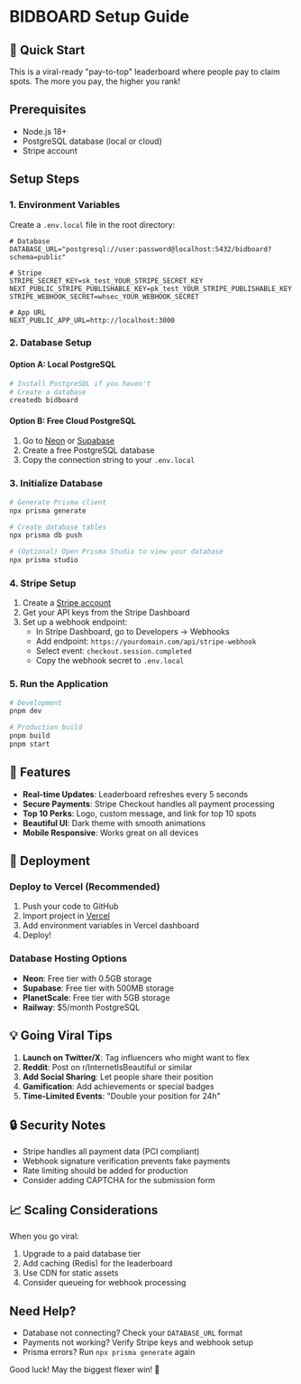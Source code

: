 # BIDBOARD Setup Guide

## 🚀 Quick Start

This is a viral-ready "pay-to-top" leaderboard where people pay to claim spots. The more you pay, the higher you rank!

## Prerequisites

- Node.js 18+
- PostgreSQL database (local or cloud)
- Stripe account

## Setup Steps

### 1. Environment Variables

Create a `.env.local` file in the root directory:

```env
# Database
DATABASE_URL="postgresql://user:password@localhost:5432/bidboard?schema=public"

# Stripe
STRIPE_SECRET_KEY=sk_test_YOUR_STRIPE_SECRET_KEY
NEXT_PUBLIC_STRIPE_PUBLISHABLE_KEY=pk_test_YOUR_STRIPE_PUBLISHABLE_KEY
STRIPE_WEBHOOK_SECRET=whsec_YOUR_WEBHOOK_SECRET

# App URL
NEXT_PUBLIC_APP_URL=http://localhost:3000
```

### 2. Database Setup

#### Option A: Local PostgreSQL

```bash
# Install PostgreSQL if you haven't
# Create a database
createdb bidboard
```

#### Option B: Free Cloud PostgreSQL

1. Go to [Neon](https://neon.tech) or [Supabase](https://supabase.com)
2. Create a free PostgreSQL database
3. Copy the connection string to your `.env.local`

### 3. Initialize Database

```bash
# Generate Prisma client
npx prisma generate

# Create database tables
npx prisma db push

# (Optional) Open Prisma Studio to view your database
npx prisma studio
```

### 4. Stripe Setup

1. Create a [Stripe account](https://stripe.com)
2. Get your API keys from the Stripe Dashboard
3. Set up a webhook endpoint:
   - In Stripe Dashboard, go to Developers → Webhooks
   - Add endpoint: `https://yourdomain.com/api/stripe-webhook`
   - Select event: `checkout.session.completed`
   - Copy the webhook secret to `.env.local`

### 5. Run the Application

```bash
# Development
pnpm dev

# Production build
pnpm build
pnpm start
```

## 🎯 Features

- **Real-time Updates**: Leaderboard refreshes every 5 seconds
- **Secure Payments**: Stripe Checkout handles all payment processing
- **Top 10 Perks**: Logo, custom message, and link for top 10 spots
- **Beautiful UI**: Dark theme with smooth animations
- **Mobile Responsive**: Works great on all devices

## 🚀 Deployment

### Deploy to Vercel (Recommended)

1. Push your code to GitHub
2. Import project in [Vercel](https://vercel.com)
3. Add environment variables in Vercel dashboard
4. Deploy!

### Database Hosting Options

- **Neon**: Free tier with 0.5GB storage
- **Supabase**: Free tier with 500MB storage
- **PlanetScale**: Free tier with 5GB storage
- **Railway**: $5/month PostgreSQL

## 💡 Going Viral Tips

1. **Launch on Twitter/X**: Tag influencers who might want to flex
2. **Reddit**: Post on r/InternetIsBeautiful or similar
3. **Add Social Sharing**: Let people share their position
4. **Gamification**: Add achievements or special badges
5. **Time-Limited Events**: "Double your position for 24h"

## 🔒 Security Notes

- Stripe handles all payment data (PCI compliant)
- Webhook signature verification prevents fake payments
- Rate limiting should be added for production
- Consider adding CAPTCHA for the submission form

## 📈 Scaling Considerations

When you go viral:

1. Upgrade to a paid database tier
2. Add caching (Redis) for the leaderboard
3. Use CDN for static assets
4. Consider queueing for webhook processing

## Need Help?

- Database not connecting? Check your `DATABASE_URL` format
- Payments not working? Verify Stripe keys and webhook setup
- Prisma errors? Run `npx prisma generate` again

Good luck! May the biggest flexer win! 💪
